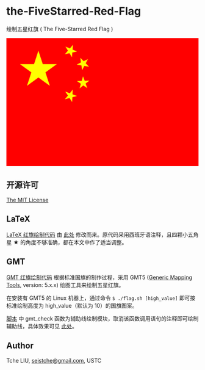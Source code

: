 # the-FiveStarred-Red-Flag

绘制五星红旗 ( The Five-Starred Red Flag )

![The Five-Starred Red Flag](examples/flag.png)

## 开源许可

[The MIT License](http://tchel.mit-license.org)

## LaTeX

[LaTeX 红旗绘制代码](flag.tex) 由 [此处](https://www.overleaf.com/6690642bgpdbs) 修改而来。原代码采用西班牙语注释，且四颗小五角星 ★ 的角度不够准确，都在本文中作了适当调整。

## GMT

[GMT 红旗绘制代码](flag.sh) 根据标准国旗的制作过程，采用 GMT5 ([Generic Mapping Tools](https://gmt.soest.hawaii.edu/projects/gmt), version: 5.x.x) 绘图工具来绘制五星红旗。

在安装有 GMT5 的 Linux 机器上，通过命令 `$ ./flag.sh [high_value]` 即可按标准绘制高度为 high_value（默认为 10）的国旗图案。

[脚本](flag.sh) 中 gmt_check 函数为辅助线绘制模块，取消该函数调用语句的注释即可绘制辅助线，具体效果可见 [此处](examples/flag_check.pdf)。

## Author

Tche LIU, seistche@gmail.com, USTC

